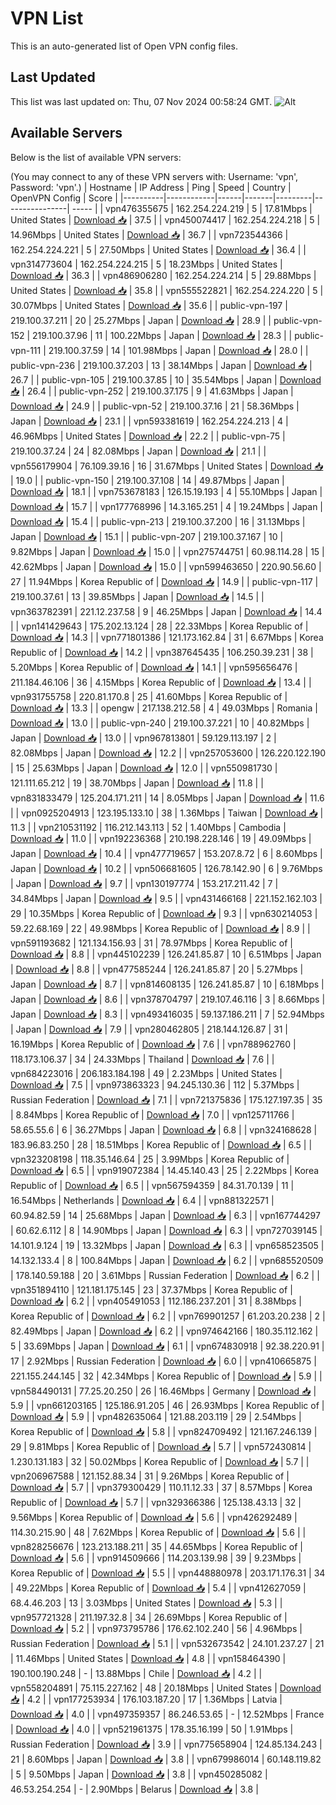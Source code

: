 # VPN List

This is an auto-generated list of Open VPN config files.

## Last Updated

This list was last updated on: Thu, 07 Nov 2024 00:58:24 GMT.
![Alt](https://repobeats.axiom.co/api/embed/186b98318ef1479477931607c1ad7d823f12451f.svg "Repobeats analytics image")

## Available Servers

Below is the list of available VPN servers:

(You may connect to any of these VPN servers with: Username: 'vpn', Password: 'vpn'.)
| Hostname | IP Address | Ping | Speed | Country | OpenVPN Config | Score |
|----------|------------|------|-------|---------|----------------| ----- |
| vpn476355675 | 162.254.224.219 | 5 | 17.81Mbps | United States | [Download 📥](./configs/server_0_US.ovpn) | 37.5 |
| vpn450074417 | 162.254.224.218 | 5 | 14.96Mbps | United States | [Download 📥](./configs/server_1_US.ovpn) | 36.7 |
| vpn723544366 | 162.254.224.221 | 5 | 27.50Mbps | United States | [Download 📥](./configs/server_2_US.ovpn) | 36.4 |
| vpn314773604 | 162.254.224.215 | 5 | 18.23Mbps | United States | [Download 📥](./configs/server_3_US.ovpn) | 36.3 |
| vpn486906280 | 162.254.224.214 | 5 | 29.88Mbps | United States | [Download 📥](./configs/server_4_US.ovpn) | 35.8 |
| vpn555522821 | 162.254.224.220 | 5 | 30.07Mbps | United States | [Download 📥](./configs/server_5_US.ovpn) | 35.6 |
| public-vpn-197 | 219.100.37.211 | 20 | 25.27Mbps | Japan | [Download 📥](./configs/server_6_JP.ovpn) | 28.9 |
| public-vpn-152 | 219.100.37.96 | 11 | 100.22Mbps | Japan | [Download 📥](./configs/server_7_JP.ovpn) | 28.3 |
| public-vpn-111 | 219.100.37.59 | 14 | 101.98Mbps | Japan | [Download 📥](./configs/server_8_JP.ovpn) | 28.0 |
| public-vpn-236 | 219.100.37.203 | 13 | 38.14Mbps | Japan | [Download 📥](./configs/server_9_JP.ovpn) | 26.7 |
| public-vpn-105 | 219.100.37.85 | 10 | 35.54Mbps | Japan | [Download 📥](./configs/server_10_JP.ovpn) | 26.4 |
| public-vpn-252 | 219.100.37.175 | 9 | 41.63Mbps | Japan | [Download 📥](./configs/server_11_JP.ovpn) | 24.9 |
| public-vpn-52 | 219.100.37.16 | 21 | 58.36Mbps | Japan | [Download 📥](./configs/server_12_JP.ovpn) | 23.1 |
| vpn593381619 | 162.254.224.213 | 4 | 46.96Mbps | United States | [Download 📥](./configs/server_13_US.ovpn) | 22.2 |
| public-vpn-75 | 219.100.37.24 | 24 | 82.08Mbps | Japan | [Download 📥](./configs/server_14_JP.ovpn) | 21.1 |
| vpn556179904 | 76.109.39.16 | 16 | 31.67Mbps | United States | [Download 📥](./configs/server_15_US.ovpn) | 19.0 |
| public-vpn-150 | 219.100.37.108 | 14 | 49.87Mbps | Japan | [Download 📥](./configs/server_16_JP.ovpn) | 18.1 |
| vpn753678183 | 126.15.19.193 | 4 | 55.10Mbps | Japan | [Download 📥](./configs/server_17_JP.ovpn) | 15.7 |
| vpn177768996 | 14.3.165.251 | 4 | 19.24Mbps | Japan | [Download 📥](./configs/server_18_JP.ovpn) | 15.4 |
| public-vpn-213 | 219.100.37.200 | 16 | 31.13Mbps | Japan | [Download 📥](./configs/server_19_JP.ovpn) | 15.1 |
| public-vpn-207 | 219.100.37.167 | 10 | 9.82Mbps | Japan | [Download 📥](./configs/server_20_JP.ovpn) | 15.0 |
| vpn275744751 | 60.98.114.28 | 15 | 42.62Mbps | Japan | [Download 📥](./configs/server_21_JP.ovpn) | 15.0 |
| vpn599463650 | 220.90.56.60 | 27 | 11.94Mbps | Korea Republic of | [Download 📥](./configs/server_22_KR.ovpn) | 14.9 |
| public-vpn-117 | 219.100.37.61 | 13 | 39.85Mbps | Japan | [Download 📥](./configs/server_23_JP.ovpn) | 14.5 |
| vpn363782391 | 221.12.237.58 | 9 | 46.25Mbps | Japan | [Download 📥](./configs/server_24_JP.ovpn) | 14.4 |
| vpn141429643 | 175.202.13.124 | 28 | 22.33Mbps | Korea Republic of | [Download 📥](./configs/server_25_KR.ovpn) | 14.3 |
| vpn771801386 | 121.173.162.84 | 31 | 6.67Mbps | Korea Republic of | [Download 📥](./configs/server_26_KR.ovpn) | 14.2 |
| vpn387645435 | 106.250.39.231 | 38 | 5.20Mbps | Korea Republic of | [Download 📥](./configs/server_27_KR.ovpn) | 14.1 |
| vpn595656476 | 211.184.46.106 | 36 | 4.15Mbps | Korea Republic of | [Download 📥](./configs/server_28_KR.ovpn) | 13.4 |
| vpn931755758 | 220.81.170.8 | 25 | 41.60Mbps | Korea Republic of | [Download 📥](./configs/server_29_KR.ovpn) | 13.3 |
| opengw | 217.138.212.58 | 4 | 49.03Mbps | Romania | [Download 📥](./configs/server_30_RO.ovpn) | 13.0 |
| public-vpn-240 | 219.100.37.221 | 10 | 40.82Mbps | Japan | [Download 📥](./configs/server_31_JP.ovpn) | 13.0 |
| vpn967813801 | 59.129.113.197 | 2 | 82.08Mbps | Japan | [Download 📥](./configs/server_32_JP.ovpn) | 12.2 |
| vpn257053600 | 126.220.122.190 | 15 | 25.63Mbps | Japan | [Download 📥](./configs/server_33_JP.ovpn) | 12.0 |
| vpn550981730 | 121.111.65.212 | 19 | 38.70Mbps | Japan | [Download 📥](./configs/server_34_JP.ovpn) | 11.8 |
| vpn831833479 | 125.204.171.211 | 14 | 8.05Mbps | Japan | [Download 📥](./configs/server_35_JP.ovpn) | 11.6 |
| vpn0925204913 | 123.195.133.10 | 38 | 1.36Mbps | Taiwan | [Download 📥](./configs/server_36_TW.ovpn) | 11.3 |
| vpn210531192 | 116.212.143.113 | 52 | 1.40Mbps | Cambodia | [Download 📥](./configs/server_37_KH.ovpn) | 11.0 |
| vpn192236368 | 210.198.228.146 | 19 | 49.09Mbps | Japan | [Download 📥](./configs/server_38_JP.ovpn) | 10.4 |
| vpn477719657 | 153.207.8.72 | 6 | 8.60Mbps | Japan | [Download 📥](./configs/server_39_JP.ovpn) | 10.2 |
| vpn506681605 | 126.78.142.90 | 6 | 9.76Mbps | Japan | [Download 📥](./configs/server_40_JP.ovpn) | 9.7 |
| vpn130197774 | 153.217.211.42 | 7 | 34.84Mbps | Japan | [Download 📥](./configs/server_41_JP.ovpn) | 9.5 |
| vpn431466168 | 221.152.162.103 | 29 | 10.35Mbps | Korea Republic of | [Download 📥](./configs/server_42_KR.ovpn) | 9.3 |
| vpn630214053 | 59.22.68.169 | 22 | 49.98Mbps | Korea Republic of | [Download 📥](./configs/server_43_KR.ovpn) | 8.9 |
| vpn591193682 | 121.134.156.93 | 31 | 78.97Mbps | Korea Republic of | [Download 📥](./configs/server_44_KR.ovpn) | 8.8 |
| vpn445102239 | 126.241.85.87 | 10 | 6.51Mbps | Japan | [Download 📥](./configs/server_45_JP.ovpn) | 8.8 |
| vpn477585244 | 126.241.85.87 | 20 | 5.27Mbps | Japan | [Download 📥](./configs/server_46_JP.ovpn) | 8.7 |
| vpn814608135 | 126.241.85.87 | 10 | 6.18Mbps | Japan | [Download 📥](./configs/server_47_JP.ovpn) | 8.6 |
| vpn378704797 | 219.107.46.116 | 3 | 8.66Mbps | Japan | [Download 📥](./configs/server_48_JP.ovpn) | 8.3 |
| vpn493416035 | 59.137.186.211 | 7 | 52.94Mbps | Japan | [Download 📥](./configs/server_49_JP.ovpn) | 7.9 |
| vpn280462805 | 218.144.126.87 | 31 | 16.19Mbps | Korea Republic of | [Download 📥](./configs/server_50_KR.ovpn) | 7.6 |
| vpn788962760 | 118.173.106.37 | 34 | 24.33Mbps | Thailand | [Download 📥](./configs/server_51_TH.ovpn) | 7.6 |
| vpn684223016 | 206.183.184.198 | 49 | 2.23Mbps | United States | [Download 📥](./configs/server_52_US.ovpn) | 7.5 |
| vpn973863323 | 94.245.130.36 | 112 | 5.37Mbps | Russian Federation | [Download 📥](./configs/server_53_RU.ovpn) | 7.1 |
| vpn721375836 | 175.127.197.35 | 35 | 8.84Mbps | Korea Republic of | [Download 📥](./configs/server_54_KR.ovpn) | 7.0 |
| vpn125711766 | 58.65.55.6 | 6 | 36.27Mbps | Japan | [Download 📥](./configs/server_55_JP.ovpn) | 6.8 |
| vpn324168628 | 183.96.83.250 | 28 | 18.51Mbps | Korea Republic of | [Download 📥](./configs/server_56_KR.ovpn) | 6.5 |
| vpn323208198 | 118.35.146.64 | 25 | 3.99Mbps | Korea Republic of | [Download 📥](./configs/server_57_KR.ovpn) | 6.5 |
| vpn919072384 | 14.45.140.43 | 25 | 2.22Mbps | Korea Republic of | [Download 📥](./configs/server_58_KR.ovpn) | 6.5 |
| vpn567594359 | 84.31.70.139 | 11 | 16.54Mbps | Netherlands | [Download 📥](./configs/server_59_NL.ovpn) | 6.4 |
| vpn881322571 | 60.94.82.59 | 14 | 25.68Mbps | Japan | [Download 📥](./configs/server_60_JP.ovpn) | 6.3 |
| vpn167744297 | 60.62.6.112 | 8 | 14.90Mbps | Japan | [Download 📥](./configs/server_61_JP.ovpn) | 6.3 |
| vpn727039145 | 14.101.9.124 | 19 | 13.32Mbps | Japan | [Download 📥](./configs/server_62_JP.ovpn) | 6.3 |
| vpn658523505 | 14.132.133.4 | 8 | 100.84Mbps | Japan | [Download 📥](./configs/server_63_JP.ovpn) | 6.2 |
| vpn685520509 | 178.140.59.188 | 20 | 3.61Mbps | Russian Federation | [Download 📥](./configs/server_64_RU.ovpn) | 6.2 |
| vpn351894110 | 121.181.175.145 | 23 | 37.37Mbps | Korea Republic of | [Download 📥](./configs/server_65_KR.ovpn) | 6.2 |
| vpn405491053 | 112.186.237.201 | 31 | 8.38Mbps | Korea Republic of | [Download 📥](./configs/server_66_KR.ovpn) | 6.2 |
| vpn769901257 | 61.203.20.238 | 2 | 82.49Mbps | Japan | [Download 📥](./configs/server_67_JP.ovpn) | 6.2 |
| vpn974642166 | 180.35.112.162 | 5 | 33.69Mbps | Japan | [Download 📥](./configs/server_68_JP.ovpn) | 6.1 |
| vpn674830918 | 92.38.220.91 | 17 | 2.92Mbps | Russian Federation | [Download 📥](./configs/server_69_RU.ovpn) | 6.0 |
| vpn410665875 | 221.155.244.145 | 32 | 42.34Mbps | Korea Republic of | [Download 📥](./configs/server_70_KR.ovpn) | 5.9 |
| vpn584490131 | 77.25.20.250 | 26 | 16.46Mbps | Germany | [Download 📥](./configs/server_71_DE.ovpn) | 5.9 |
| vpn661203165 | 125.186.91.205 | 46 | 26.93Mbps | Korea Republic of | [Download 📥](./configs/server_72_KR.ovpn) | 5.9 |
| vpn482635064 | 121.88.203.119 | 29 | 2.54Mbps | Korea Republic of | [Download 📥](./configs/server_73_KR.ovpn) | 5.8 |
| vpn824709492 | 121.167.246.139 | 29 | 9.81Mbps | Korea Republic of | [Download 📥](./configs/server_74_KR.ovpn) | 5.7 |
| vpn572430814 | 1.230.131.183 | 32 | 50.02Mbps | Korea Republic of | [Download 📥](./configs/server_75_KR.ovpn) | 5.7 |
| vpn206967588 | 121.152.88.34 | 31 | 9.26Mbps | Korea Republic of | [Download 📥](./configs/server_76_KR.ovpn) | 5.7 |
| vpn379300429 | 110.11.12.33 | 37 | 8.57Mbps | Korea Republic of | [Download 📥](./configs/server_77_KR.ovpn) | 5.7 |
| vpn329366386 | 125.138.43.13 | 32 | 9.56Mbps | Korea Republic of | [Download 📥](./configs/server_78_KR.ovpn) | 5.6 |
| vpn426292489 | 114.30.215.90 | 48 | 7.62Mbps | Korea Republic of | [Download 📥](./configs/server_79_KR.ovpn) | 5.6 |
| vpn828256676 | 123.213.188.211 | 35 | 44.65Mbps | Korea Republic of | [Download 📥](./configs/server_80_KR.ovpn) | 5.6 |
| vpn914509666 | 114.203.139.98 | 39 | 9.23Mbps | Korea Republic of | [Download 📥](./configs/server_81_KR.ovpn) | 5.5 |
| vpn448880978 | 203.171.176.31 | 34 | 49.22Mbps | Korea Republic of | [Download 📥](./configs/server_82_KR.ovpn) | 5.4 |
| vpn412627059 | 68.4.46.203 | 13 | 3.03Mbps | United States | [Download 📥](./configs/server_83_US.ovpn) | 5.3 |
| vpn957721328 | 211.197.32.8 | 34 | 26.69Mbps | Korea Republic of | [Download 📥](./configs/server_84_KR.ovpn) | 5.2 |
| vpn973795786 | 176.62.102.240 | 56 | 4.96Mbps | Russian Federation | [Download 📥](./configs/server_85_RU.ovpn) | 5.1 |
| vpn532673542 | 24.101.237.27 | 21 | 11.46Mbps | United States | [Download 📥](./configs/server_86_US.ovpn) | 4.8 |
| vpn158464390 | 190.100.190.248 | - | 13.88Mbps | Chile | [Download 📥](./configs/server_87_CL.ovpn) | 4.2 |
| vpn558204891 | 75.115.227.162 | 48 | 20.18Mbps | United States | [Download 📥](./configs/server_88_US.ovpn) | 4.2 |
| vpn177253934 | 176.103.187.20 | 17 | 1.36Mbps | Latvia | [Download 📥](./configs/server_89_LV.ovpn) | 4.0 |
| vpn497359357 | 86.246.53.65 | - | 12.52Mbps | France | [Download 📥](./configs/server_90_FR.ovpn) | 4.0 |
| vpn521961375 | 178.35.16.199 | 50 | 1.91Mbps | Russian Federation | [Download 📥](./configs/server_91_RU.ovpn) | 3.9 |
| vpn775658904 | 124.85.134.243 | 21 | 8.60Mbps | Japan | [Download 📥](./configs/server_92_JP.ovpn) | 3.8 |
| vpn679986014 | 60.148.119.82 | 5 | 9.50Mbps | Japan | [Download 📥](./configs/server_93_JP.ovpn) | 3.8 |
| vpn450285082 | 46.53.254.254 | - | 2.90Mbps | Belarus | [Download 📥](./configs/server_94_BY.ovpn) | 3.8 |

